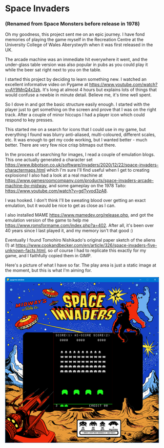 # Space Invaders
### (Renamed from Space Monsters before release in 1978)

Oh my goodness, this project sent me on an epic journey. I have fond memories of playing the game myself in the Recreation Centre at the University College of Wales Aberystwyth when it was first released in the UK. 

The arcade machine was an immediate hit everywhere it went, and the under-glass table version was also popular in pubs as you could play it while the beer sat right next to you on the table.

I started this project by deciding to learn something new. I watched an excellent informative video on Pygame at https://www.youtube.com/watch?v=AY9MnQ4x3zk. It's long at almost 4 hours but explains lots of things that would confuse a newbie in minute detail. Believe me, it's time well spent.

So I dove in and got the basic structure easily enough. I started with the player just to get something on the screen and prove that I was on the right track. After a couple of minor hiccups I had a player icon which could respond to key presses. 

This started me on a search for icons that I could use in my game, but everything I found was blurry anti-aliased, multi-coloured, different scales, etc. It was enough to get my code working, but I wanted better - much better. There are very few nice crisp bitmaps out there.

In the process of searching for images, I read a couple of emulation blogs. This one actually generated a character set https://www.ibbotson.co.uk/software/invaders/2020/12/22/space-invaders-charactermaps.html which I'm sure I'll find useful when I get to creating explosions! I also had a look at a real machine at https://www.gamesroomcompany.com/products/space-invaders-arcade-machine-by-midway, and some gameplay on the 1978 Taito: https://www.youtube.com/watch?v=gdTyvod3zA8.

I was hooked. I don't think I'll be sweating blood over getting an exact emulation, but it would be nice to get as close as I can.

I also installed MAME https://www.mamedev.org/release.php, and got the emulation version of the game to help me https://www.romsformame.com/index.php?a=402. After all, it's been over 40 years since I last played it, and my memory isn't that good :)

Eventually I found Tomohiro Nishikado's original paper sketch of the aliens (!) at https://www.cookandbecker.com/en/article/326/space-invaders-five-unknown-facts.html, so of course I had to replicate this exactly for my game, and I faithfully copied them in GIMP.

Here's a picture of what I have so far. The play area is just a static image at the moment, but this is what I'm aiming for.

<img src="graphics/artwork/Space_Invaders_1.png">

